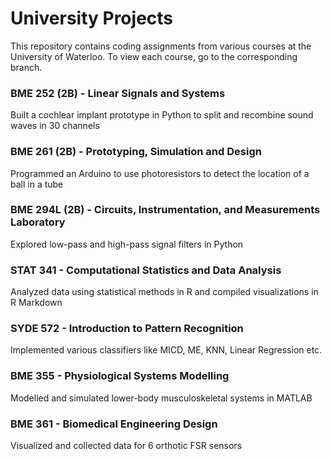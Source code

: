 # University Projects

This repository contains coding assignments from various courses at the University of Waterloo. To view each course, go to the corresponding branch.

### BME 252 (2B) - Linear Signals and Systems
Built a cochlear implant prototype in Python to split and recombine sound waves in 30 channels

### BME 261 (2B) - Prototyping, Simulation and Design
Programmed an Arduino to use photoresistors to detect the location of a ball in a tube

### BME 294L (2B) - Circuits, Instrumentation, and Measurements Laboratory
Explored low-pass and high-pass signal filters in Python

### STAT 341 - Computational Statistics and Data Analysis
Analyzed data using statistical methods in R and compiled visualizations in R Markdown

### SYDE 572 - Introduction to Pattern Recognition
Implemented various classifiers like MICD, ME, KNN, Linear Regression etc.

### BME 355 - Physiological Systems Modelling
Modelled and simulated lower-body musculoskeletal systems in MATLAB

### BME 361 - Biomedical Engineering Design
Visualized and collected data for 6 orthotic FSR sensors
